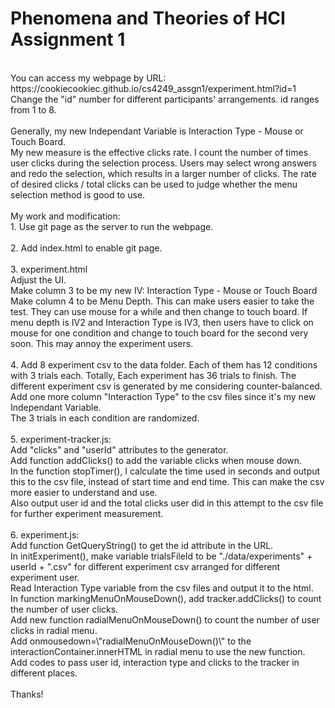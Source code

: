 # Phenomena and Theories of HCI Assignment 1</br>
</br>
You can access my webpage by URL:</br>
https://cookiecookiec.github.io/cs4249_assgn1/experiment.html?id=1</br>
Change the "id" number for different participants' arrangements. id ranges from 1 to 8.</br>
</br>
Generally, my new Independant Variable is Interaction Type - Mouse or Touch Board.</br>
My new measure is the effective clicks rate. I count the number of times user clicks during the selection process. Users may select wrong answers and redo the selection, which results in a larger number of clicks. The rate of desired clicks / total clicks can be used to judge whether the menu selection method is good to use.</br>
</br>
My work and modification:</br>
1. Use git page as the server to run the webpage.</br>
</br>
2. Add index.html to enable git page.</br>
</br>
3. experiment.html</br>
    Adjust the UI.</br>
    Make column 3 to be my new IV: Interaction Type - Mouse or Touch Board</br>
    Make column 4 to be Menu Depth. This can make users easier to take the test. They can use mouse for a while and then change to touch board. If menu depth is IV2 and Interaction Type is IV3, then users have to click on mouse for one condition and change to touch board for the second very soon. This may annoy the experiment users.</br>
    </br>
4. Add 8 experiment csv to the data folder. Each of them has 12 conditions with 3 trials each. Totally, Each experiment has 36 trials to finish. The different experiment csv is generated by me considering counter-balanced.</br>
    Add one more column "Interaction Type" to the csv files since it's my new Independant Variable.</br>
    The 3 trials in each condition are randomized.</br>
</br>
5. experiment-tracker.js:</br>
    Add "clicks" and "userId" attributes to the generator.</br>
    Add function addClicks() to add the variable clicks when mouse down.</br>
    In the function stopTimer(), I calculate the time used in seconds and output this to the csv file, instead of start time and end time. This can make the csv more easier to understand and use.</br>
    Also output user id and the total clicks user did in this attempt to the csv file for further experiment measurement.</br>
    </br>
6. experiment.js:</br>
    Add function GetQueryString() to get the id attribute in the URL.</br>
    In initExperiment(), make variable trialsFileId to be "./data/experiments" + userId + ".csv" for different experiment csv arranged for different experiment user.</br>
    Read Interaction Type variable from the csv files and output it to the html.</br>
    In function markingMenuOnMouseDown(), add tracker.addClicks() to count the number of user clicks.</br>
    Add new function radialMenuOnMouseDown() to count the number of user clicks in radial menu.</br>
    Add onmousedown=\"radialMenuOnMouseDown()\" to the interactionContainer.innerHTML in radial menu to use the new function.</br>
    Add codes to pass user id, interaction type and clicks to the tracker in different places.</br>
    </br>
Thanks!</br>
